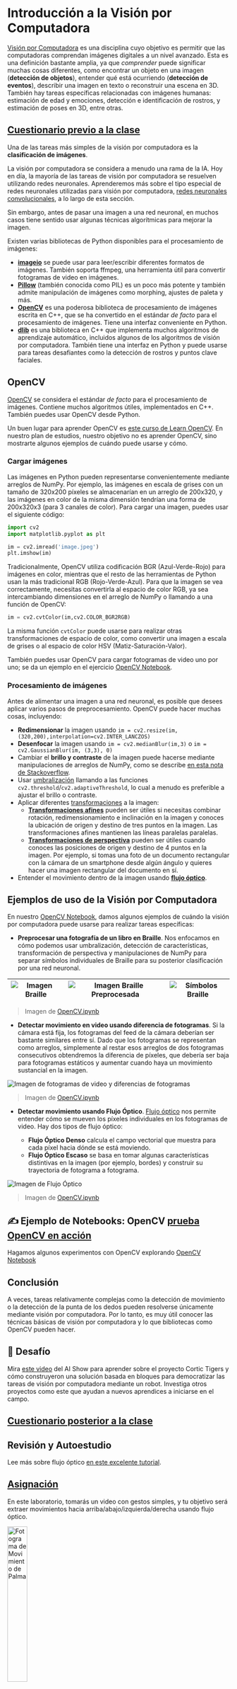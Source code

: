 <!--
CO_OP_TRANSLATOR_METADATA:
{
  "original_hash": "feeca98225cb420afc89415f24f63d92",
  "translation_date": "2025-09-23T12:07:54+00:00",
  "source_file": "lessons/4-ComputerVision/06-IntroCV/README.md",
  "language_code": "es"
}
-->
# Introducción a la Visión por Computadora

[Visión por Computadora](https://wikipedia.org/wiki/Computer_vision) es una disciplina cuyo objetivo es permitir que las computadoras comprendan imágenes digitales a un nivel avanzado. Esta es una definición bastante amplia, ya que *comprender* puede significar muchas cosas diferentes, como encontrar un objeto en una imagen (**detección de objetos**), entender qué está ocurriendo (**detección de eventos**), describir una imagen en texto o reconstruir una escena en 3D. También hay tareas específicas relacionadas con imágenes humanas: estimación de edad y emociones, detección e identificación de rostros, y estimación de poses en 3D, entre otras.

## [Cuestionario previo a la clase](https://ff-quizzes.netlify.app/en/ai/quiz/11)

Una de las tareas más simples de la visión por computadora es la **clasificación de imágenes**.

La visión por computadora se considera a menudo una rama de la IA. Hoy en día, la mayoría de las tareas de visión por computadora se resuelven utilizando redes neuronales. Aprenderemos más sobre el tipo especial de redes neuronales utilizadas para visión por computadora, [redes neuronales convolucionales](../07-ConvNets/README.md), a lo largo de esta sección.

Sin embargo, antes de pasar una imagen a una red neuronal, en muchos casos tiene sentido usar algunas técnicas algorítmicas para mejorar la imagen.

Existen varias bibliotecas de Python disponibles para el procesamiento de imágenes:

* **[imageio](https://imageio.readthedocs.io/en/stable/)** se puede usar para leer/escribir diferentes formatos de imágenes. También soporta ffmpeg, una herramienta útil para convertir fotogramas de video en imágenes.
* **[Pillow](https://pillow.readthedocs.io/en/stable/index.html)** (también conocida como PIL) es un poco más potente y también admite manipulación de imágenes como morphing, ajustes de paleta y más.
* **[OpenCV](https://opencv.org/)** es una poderosa biblioteca de procesamiento de imágenes escrita en C++, que se ha convertido en el estándar *de facto* para el procesamiento de imágenes. Tiene una interfaz conveniente en Python.
* **[dlib](http://dlib.net/)** es una biblioteca en C++ que implementa muchos algoritmos de aprendizaje automático, incluidos algunos de los algoritmos de visión por computadora. También tiene una interfaz en Python y puede usarse para tareas desafiantes como la detección de rostros y puntos clave faciales.

## OpenCV

[OpenCV](https://opencv.org/) se considera el estándar *de facto* para el procesamiento de imágenes. Contiene muchos algoritmos útiles, implementados en C++. También puedes usar OpenCV desde Python.

Un buen lugar para aprender OpenCV es [este curso de Learn OpenCV](https://learnopencv.com/getting-started-with-opencv/). En nuestro plan de estudios, nuestro objetivo no es aprender OpenCV, sino mostrarte algunos ejemplos de cuándo puede usarse y cómo.

### Cargar imágenes

Las imágenes en Python pueden representarse convenientemente mediante arreglos de NumPy. Por ejemplo, las imágenes en escala de grises con un tamaño de 320x200 píxeles se almacenarían en un arreglo de 200x320, y las imágenes en color de la misma dimensión tendrían una forma de 200x320x3 (para 3 canales de color). Para cargar una imagen, puedes usar el siguiente código:

```python
import cv2
import matplotlib.pyplot as plt

im = cv2.imread('image.jpeg')
plt.imshow(im)
```

Tradicionalmente, OpenCV utiliza codificación BGR (Azul-Verde-Rojo) para imágenes en color, mientras que el resto de las herramientas de Python usan la más tradicional RGB (Rojo-Verde-Azul). Para que la imagen se vea correctamente, necesitas convertirla al espacio de color RGB, ya sea intercambiando dimensiones en el arreglo de NumPy o llamando a una función de OpenCV:

```python
im = cv2.cvtColor(im,cv2.COLOR_BGR2RGB)
```

La misma función `cvtColor` puede usarse para realizar otras transformaciones de espacio de color, como convertir una imagen a escala de grises o al espacio de color HSV (Matiz-Saturación-Valor).

También puedes usar OpenCV para cargar fotogramas de video uno por uno; se da un ejemplo en el ejercicio [OpenCV Notebook](OpenCV.ipynb).

### Procesamiento de imágenes

Antes de alimentar una imagen a una red neuronal, es posible que desees aplicar varios pasos de preprocesamiento. OpenCV puede hacer muchas cosas, incluyendo:

* **Redimensionar** la imagen usando `im = cv2.resize(im, (320,200),interpolation=cv2.INTER_LANCZOS)`
* **Desenfocar** la imagen usando `im = cv2.medianBlur(im,3)` o `im = cv2.GaussianBlur(im, (3,3), 0)`
* Cambiar el **brillo y contraste** de la imagen puede hacerse mediante manipulaciones de arreglos de NumPy, como se describe [en esta nota de Stackoverflow](https://stackoverflow.com/questions/39308030/how-do-i-increase-the-contrast-of-an-image-in-python-opencv).
* Usar [umbralización](https://docs.opencv.org/4.x/d7/d4d/tutorial_py_thresholding.html) llamando a las funciones `cv2.threshold`/`cv2.adaptiveThreshold`, lo cual a menudo es preferible a ajustar el brillo o contraste.
* Aplicar diferentes [transformaciones](https://docs.opencv.org/4.5.5/da/d6e/tutorial_py_geometric_transformations.html) a la imagen:
    - **[Transformaciones afines](https://docs.opencv.org/4.5.5/d4/d61/tutorial_warp_affine.html)** pueden ser útiles si necesitas combinar rotación, redimensionamiento e inclinación en la imagen y conoces la ubicación de origen y destino de tres puntos en la imagen. Las transformaciones afines mantienen las líneas paralelas paralelas.
    - **[Transformaciones de perspectiva](https://medium.com/analytics-vidhya/opencv-perspective-transformation-9edffefb2143)** pueden ser útiles cuando conoces las posiciones de origen y destino de 4 puntos en la imagen. Por ejemplo, si tomas una foto de un documento rectangular con la cámara de un smartphone desde algún ángulo y quieres hacer una imagen rectangular del documento en sí.
* Entender el movimiento dentro de la imagen usando **[flujo óptico](https://docs.opencv.org/4.5.5/d4/dee/tutorial_optical_flow.html)**.

## Ejemplos de uso de la Visión por Computadora

En nuestro [OpenCV Notebook](OpenCV.ipynb), damos algunos ejemplos de cuándo la visión por computadora puede usarse para realizar tareas específicas:

* **Preprocesar una fotografía de un libro en Braille**. Nos enfocamos en cómo podemos usar umbralización, detección de características, transformación de perspectiva y manipulaciones de NumPy para separar símbolos individuales de Braille para su posterior clasificación por una red neuronal.

![Imagen Braille](../../../../../translated_images/braille.341962ff76b1bd7044409371d3de09ced5028132aef97344ea4b7468c1208126.es.jpeg) | ![Imagen Braille Preprocesada](../../../../../translated_images/braille-result.46530fea020b03c76aac532d7d6eeef7f6fb35b55b1001cd21627907dabef3ed.es.png) | ![Símbolos Braille](../../../../../translated_images/braille-symbols.0159185ab69d533909dc4d7d26a1971b51401c6a80eb3a5584f250ea880af88b.es.png)
----|-----|-----

> Imagen de [OpenCV.ipynb](OpenCV.ipynb)

* **Detectar movimiento en video usando diferencia de fotogramas**. Si la cámara está fija, los fotogramas del feed de la cámara deberían ser bastante similares entre sí. Dado que los fotogramas se representan como arreglos, simplemente al restar esos arreglos de dos fotogramas consecutivos obtendremos la diferencia de píxeles, que debería ser baja para fotogramas estáticos y aumentar cuando haya un movimiento sustancial en la imagen.

![Imagen de fotogramas de video y diferencias de fotogramas](../../../../../translated_images/frame-difference.706f805491a0883c938e16447bf5eb2f7d69e812c7f743cbe7d7c7645168f81f.es.png)

> Imagen de [OpenCV.ipynb](OpenCV.ipynb)

* **Detectar movimiento usando Flujo Óptico**. [Flujo óptico](https://docs.opencv.org/3.4/d4/dee/tutorial_optical_flow.html) nos permite entender cómo se mueven los píxeles individuales en los fotogramas de video. Hay dos tipos de flujo óptico:

   - **Flujo Óptico Denso** calcula el campo vectorial que muestra para cada píxel hacia dónde se está moviendo.
   - **Flujo Óptico Escaso** se basa en tomar algunas características distintivas en la imagen (por ejemplo, bordes) y construir su trayectoria de fotograma a fotograma.

![Imagen de Flujo Óptico](../../../../../translated_images/optical.1f4a94464579a83a10784f3c07fe7228514714b96782edf50e70ccd59d2d8c4f.es.png)

> Imagen de [OpenCV.ipynb](OpenCV.ipynb)

## ✍️ Ejemplo de Notebooks: OpenCV [prueba OpenCV en acción](OpenCV.ipynb)

Hagamos algunos experimentos con OpenCV explorando [OpenCV Notebook](OpenCV.ipynb)

## Conclusión

A veces, tareas relativamente complejas como la detección de movimiento o la detección de la punta de los dedos pueden resolverse únicamente mediante visión por computadora. Por lo tanto, es muy útil conocer las técnicas básicas de visión por computadora y lo que bibliotecas como OpenCV pueden hacer.

## 🚀 Desafío

Mira [este video](https://docs.microsoft.com/shows/ai-show/ai-show--2021-opencv-ai-competition--grand-prize-winners--cortic-tigers--episode-32?WT.mc_id=academic-77998-cacaste) del AI Show para aprender sobre el proyecto Cortic Tigers y cómo construyeron una solución basada en bloques para democratizar las tareas de visión por computadora mediante un robot. Investiga otros proyectos como este que ayudan a nuevos aprendices a iniciarse en el campo.

## [Cuestionario posterior a la clase](https://ff-quizzes.netlify.app/en/ai/quiz/12)

## Revisión y Autoestudio

Lee más sobre flujo óptico [en este excelente tutorial](https://learnopencv.com/optical-flow-in-opencv/).

## [Asignación](lab/README.md)

En este laboratorio, tomarás un video con gestos simples, y tu objetivo será extraer movimientos hacia arriba/abajo/izquierda/derecha usando flujo óptico.

<img src="images/palm-movement.png" width="30%" alt="Fotograma de Movimiento de Palma"/>

---

